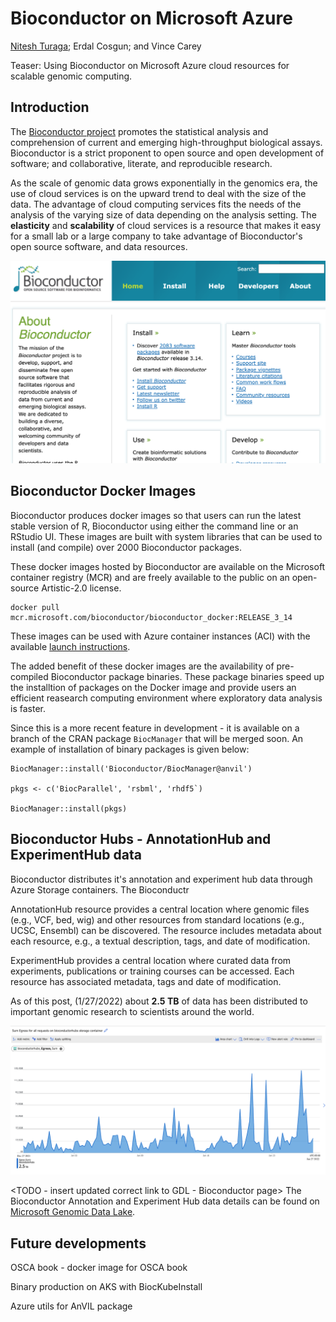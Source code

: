 Bioconductor on Microsoft Azure
=====================================================

[Nitesh Turaga](https://www.linkedin.com/in/niteshturaga/); Erdal Cosgun; and Vince Carey

Teaser: Using Bioconductor on Microsoft Azure cloud resources for scalable genomic computing.

## Introduction

The [Bioconductor project](https://bioconductor.org) promotes the statistical analysis and
comprehension of current and emerging high-throughput biological
assays. Bioconductor is a strict proponent to open source and open
development of software; and collaborative, literate, and reproducible
research.

As the scale of genomic data grows exponentially in the genomics era,
the use of cloud services is on the upward trend to deal with the size
of the data. The advantage of cloud computing services fits the needs
of the analysis of the varying size of data depending on the analysis
setting. The **elasticity** and **scalability** of cloud services is a
resource that makes it easy for a small lab or a large company to take
advantage of Bioconductor's open source software, and data resources.

![Bioconductor website](https://github.com/nturaga/bioc_msr_tech_blog/blob/master/bioconductor-website.png)

## Bioconductor Docker Images

Bioconductor produces docker images so that users can run the latest
stable version of R, Bioconductor using either the command line or an
RStudio UI. These images are built with system libraries that can be
used to install (and compile) over 2000 Bioconductor packages.

These docker images hosted by Bioconductor are available on the
Microsoft container registry (MCR) and are freely available to the
public on an open-source Artistic-2.0 license.

```
docker pull mcr.microsoft.com/bioconductor/bioconductor_docker:RELEASE_3_14
```

These images can be used with Azure container instances (ACI) with the available [launch instructions](http://bioconductor.org/help/docker/#msft).

The added benefit of these docker images are the availability of
pre-compiled Bioconductor package binaries. These package binaries
speed up the installtion of packages on the Docker image and provide
users an efficient reasearch computing environment where exploratory
data analysis is faster.

Since this is a more recent feature in development - it is available
on a branch of the CRAN package `BiocManager` that will be merged
soon. An example of installation of binary packages is given below:

```{r}
BiocManager::install('Bioconductor/BiocManager@anvil')

pkgs <- c('BiocParallel', 'rsbml', 'rhdf5`)

BiocManager::install(pkgs)
```

## Bioconductor Hubs - AnnotationHub and ExperimentHub data

Bioconductor distributes it's annotation and experiment hub data
through Azure Storage containers. The Bioconductr

AnnotationHub resource provides a central location where genomic
files (e.g., VCF, bed, wig) and other resources from standard
locations (e.g., UCSC, Ensembl) can be discovered. The resource
includes metadata about each resource, e.g., a textual description,
tags, and date of modification.

ExperimentHub provides a central location where curated data from
experiments, publications or training courses can be accessed. Each
resource has associated metadata, tags and date of modification.

As of this post, (1/27/2022) about **2.5 TB** of data has been distributed
to important genomic research to scientists around the world.

![BioconductorHubs Usage Stats for 1 month](https://github.com/nturaga/bioc_msr_tech_blog/blob/master/BioconductorHubs-Egress.png)


<TODO - insert updated correct link to GDL - Bioconductor page>
The Bioconductor Annotation and Experiment Hub data details can be
found on [Microsoft Genomic Data
Lake](https://docs.microsoft.com/en-us/azure/open-datasets/dataset-genomics-data-lake).

## Future developments

OSCA book - docker image for OSCA book

Binary production on AKS with BiocKubeInstall

Azure utils for AnVIL package

